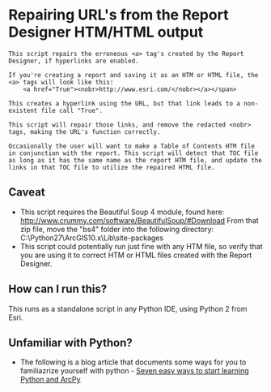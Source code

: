 # Repairing URL's from the Report Designer HTM/HTML output
    This script repairs the erroneous <a> tag's created by the Report Designer, if hyperlinks are enabled.

    If you're creating a report and saving it as an HTM or HTML file, the <a> tags will look like this:
        <a href="True"><nobr>http://www.esri.com/</nobr></a></span>

    This creates a hyperlink using the URL, but that link leads to a non-existent file call "True".

    This script will repair those links, and remove the redacted <nobr> tags, making the URL's function correctly.

    Occasionally the user will want to make a Table of Contents HTM file in conjunction with the report. This script will detect that TOC file as long as it has the same name as the report HTM file, and update the links in that TOC file to utilize the repaired HTML file.

## Caveat
* This script requires the Beautiful Soup 4 module, found here:
        http://www.crummy.com/software/BeautifulSoup/#Download
  From that zip file, move the "bs4" folder into the following directory:
        C:\Python27\ArcGIS10.x\Lib\site-packages
* This script could potentially run just fine with any HTM file, so verify that you are using it to correct HTM or HTML files created with the Report Designer.

## How can I run this?
This runs as a standalone script in any Python IDE, using Python 2 from Esri.

## Unfamiliar with Python?
* The following is a blog article that documents some ways for you to familiazrize yourself with python -
[Seven easy ways to start learning Python and ArcPy](http://blogs.esri.com/esri/supportcenter/2014/03/26/8-easy-ways-learning-python-arcpy/)
